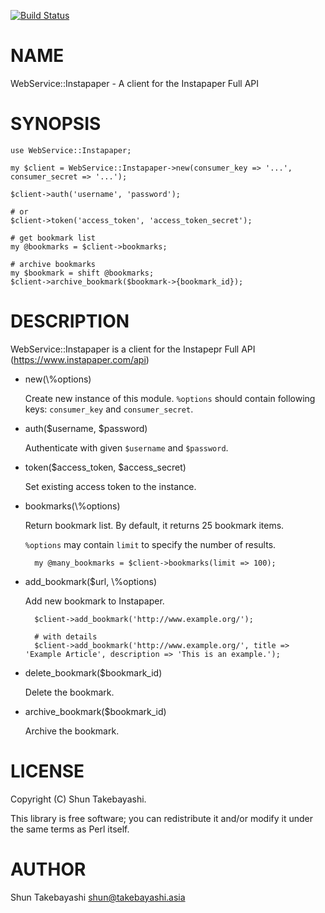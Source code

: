 [![Build Status](https://travis-ci.org/takebayashi/p5-WebService-Instapaper.svg?branch=master)](https://travis-ci.org/takebayashi/p5-WebService-Instapaper)
# NAME

WebService::Instapaper - A client for the Instapaper Full API

# SYNOPSIS

    use WebService::Instapaper;

    my $client = WebService::Instapaper->new(consumer_key => '...', consumer_secret => '...');

    $client->auth('username', 'password');

    # or
    $client->token('access_token', 'access_token_secret');

    # get bookmark list
    my @bookmarks = $client->bookmarks;

    # archive bookmarks
    my $bookmark = shift @bookmarks;
    $client->archive_bookmark($bookmark->{bookmark_id});

# DESCRIPTION

WebService::Instapaper is a client for the Instapepr Full API (https://www.instapaper.com/api)

- new(\\%options)

    Create new instance of this module. `%options` should contain following keys: `consumer_key` and `consumer_secret`.

- auth($username, $password)

    Authenticate with given `$username` and `$password`.

- token($access\_token, $access\_secret)

    Set existing access token to the instance.

- bookmarks(\\%options)

    Return bookmark list. By default, it returns 25 bookmark items.

    `%options` may contain `limit` to specify the number of results.

        my @many_bookmarks = $client->bookmarks(limit => 100);

- add\_bookmark($url, \\%options)

    Add new bookmark to Instapaper.

        $client->add_bookmark('http://www.example.org/');

        # with details
        $client->add_bookmark('http://www.example.org/', title => 'Example Article', description => 'This is an example.');

- delete\_bookmark($bookmark\_id)

    Delete the bookmark.

- archive\_bookmark($bookmark\_id)

    Archive the bookmark.

# LICENSE

Copyright (C) Shun Takebayashi.

This library is free software; you can redistribute it and/or modify
it under the same terms as Perl itself.

# AUTHOR

Shun Takebayashi <shun@takebayashi.asia>
